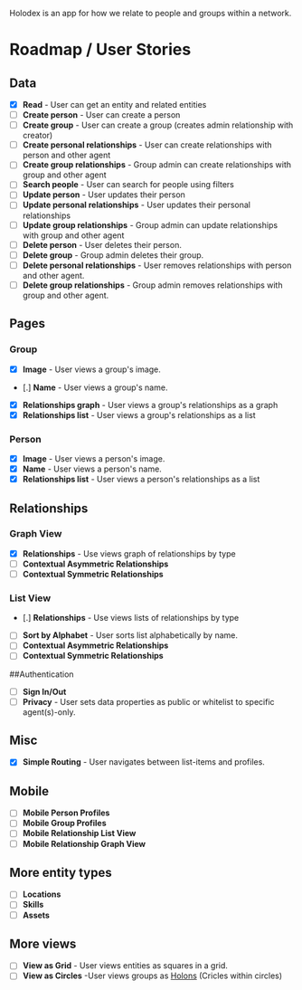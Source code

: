 Holodex is an app for how we relate to people and groups within a network.

# Roadmap / User Stories

## Data

- [x] **Read** - User can get an entity and related entities
- [ ] **Create person** - User can create a person
- [ ] **Create group** - User can create a group (creates admin relationship with creator)
- [ ] **Create personal relationships** - User can create relationships with person and other agent
- [ ] **Create group relationships** - Group admin can create relationships with group and other agent
- [ ] **Search people** - User can search for people using filters
- [ ] **Update person** - User updates their person
- [ ] **Update personal relationships** - User updates their personal relationships
- [ ] **Update group relationships** - Group admin can update relationships with group and other agent
- [ ] **Delete person** - User deletes their person.
- [ ] **Delete group** - Group admin deletes their group.
- [ ] **Delete personal relationships** - User removes relationships with person and other agent.
- [ ] **Delete group relationships** - Group admin removes relationships with group and other agent.

## Pages

### Group

- [x] **Image** - User views a group's image.
- [.] **Name** - User views a group's name.
- [x] **Relationships graph** - User views a group's relationships as a graph
- [x] **Relationships list** - User views a group's relationships as a list

### Person

- [x] **Image** - User views a person's image.
- [x] **Name** - User views a person's name.
- [x] **Relationships list** - User views a person's relationships as a list

## Relationships

### Graph View

- [x] **Relationships** - Use views graph of relationships by type
- [ ] **Contextual Asymmetric Relationships**
- [ ] **Contextual Symmetric Relationships**

### List View

- [.] **Relationships** - Use views lists of relationships by type
- [ ] **Sort by Alphabet** - User sorts list alphabetically by name.
- [ ] **Contextual Asymmetric Relationships**
- [ ] **Contextual Symmetric Relationships**

##Authentication

- [ ] **Sign In/Out**
- [ ] **Privacy** - User sets data properties as public or whitelist to specific agent(s)-only.

## Misc

- [x] **Simple Routing** - User navigates between list-items and profiles.

## Mobile

- [ ] **Mobile Person Profiles**
- [ ] **Mobile Group Profiles**
- [ ] **Mobile Relationship List View**
- [ ] **Mobile Relationship Graph View**

## More entity types

 - [ ] **Locations**
 - [ ] **Skills**
 - [ ] **Assets** 

## More views

 - [ ] **View as Grid** - User views entities as squares in a grid.
 - [ ] **View as Circles** -User views groups as [Holons](http://en.wikipedia.org/wiki/Holon_(philosophy)) (Cricles within circles)
